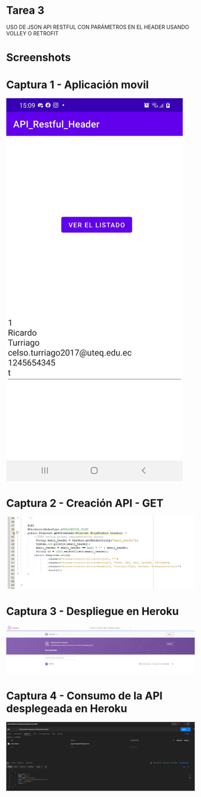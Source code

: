 # Tarea 3
USO DE JSON API RESTFUL CON PARÁMETROS EN EL HEADER USANDO VOLLEY O RETROFIT

# Screenshots

# Captura 1 - Aplicación movil
![](https://github.com/cturriagos/API_Restful_Header/blob/master/Screenshots/Cap1.jpeg)

# Captura 2 - Creación API - GET
![](https://github.com/cturriagos/API_Restful_Header/blob/master/Screenshots/Cap2.jpeg)

# Captura 3 - Despliegue en Heroku
![](https://github.com/cturriagos/API_Restful_Header/blob/master/Screenshots/Cap3.jpeg)

# Captura 4 - Consumo de la API desplegeada en Heroku
![](https://github.com/cturriagos/API_Restful_Header/blob/master/Screenshots/Cap4.jpeg)
